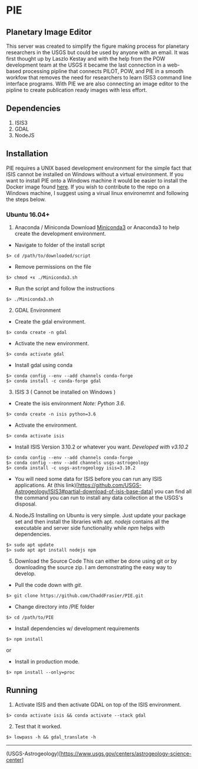 # PIE

## Planetary Image Editor

This server was created to simplify the figure making process for planetary researchers in the USGS but could be used by anyone with an email. It was first thought up by Laszlo Kestay and with the help from the POW development team at the USGS it became the last connection in a web-based processing pipline that connects PILOT, POW, and PIE in a smooth workfow that removes the need for researchers to learn ISIS3 command line interface programs. With PIE we are also connecting an image editor to the pipline to create publication ready images with less effort.

## Dependencies
1. ISIS3
2. GDAL
3. NodeJS

## Installation

PIE requires a UNIX based development environment for the simple fact that ISIS cannot be installed on Windows without a virtual environment. If you want to install PIE onto a Windows machine it would be easier to install the Docker image found [here](https://hub.docker.com/repository/docker/chaddfrasier/pie-usgs). If you wish to contribute to the repo on a Windows machine, I suggest using a virual linux environemnt and following the steps below.

### Ubuntu 16.04+
1. Anaconda / Miniconda
Download [Miniconda3](https://docs.conda.io/en/latest/miniconda.html) or Anaconda3 to help create the development environment.

- Navigate to folder of the install script
```
$> cd /path/to/downloaded/script
```
- Remove permissions on the file
```
$> chmod +x ./Miniconda3.sh
```
- Run the script and follow the instructions
```
$> ./Miniconda3.sh
```

2. GDAL Environment
 
- Create the gdal environment.
```
$> conda create -n gdal
```
- Activate the new environment.
```
$> conda activate gdal
```
- Install gdal using conda
```
$> conda config --env --add channels conda-forge
$> conda install -c conda-forge gdal
```

3. ISIS 3 ( Cannot be installed on Windows )
 
- Create the isis environment *Note: Python 3.6*.
```
$> conda create -n isis python=3.6
```
- Activate the environment.
```
$> conda activate isis
```
- Install ISIS Version 3.10.2 or whatever you want. *Developed with v3.10.2*
```
$> conda config --env --add channels conda-forge
$> conda config --env --add channels usgs-astrogeology
$> conda install -c usgs-astrogeology isis=3.10.2
``` 
- You will need some data for ISIS before you can run any ISIS applications. At (this link)[https://github.com/USGS-Astrogeology/ISIS3#partial-download-of-isis-base-data] you can find all the command you can run to install any data collection at the USGS's disposal.

4. NodeJS
Installing on Ubuntu is very simple. Just update your package set and then install the libraries with apt. *nodejs* contains all the executable and server side functionality while *npm* helps with dependencies.
```
$> sudo apt update
$> sudo apt apt install nodejs npm
```

5. Download the Source Code
This can either be done using git or by downloading the source zip. I am demonstrating the easy way to develop.
- Pull the code down with *git*.
```
$> git clone https://github.com/ChaddFrasier/PIE.git
```
- Change directory into /PIE folder
```
$> cd /path/to/PIE
```

- Install dependencies w/ development requirements
```
$> npm install
```
or
- Install in production mode.
```
$> npm install --only=proc
```

## Running
1. Activate ISIS and then activate GDAL on top of the ISIS environment.
```
$> conda activate isis && conda activate --stack gdal
```

2. Test that it worked.
```
$> lowpass -h && gdal_translate -h
```
-----------------------
(USGS-Astrogeology)[https://www.usgs.gov/centers/astrogeology-science-center]